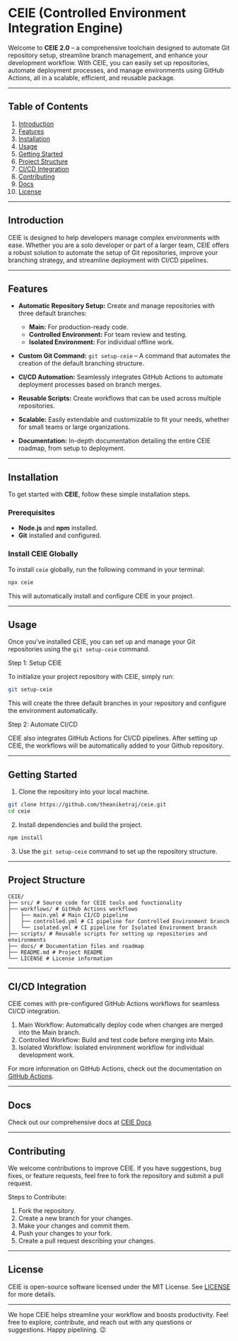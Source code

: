 # **CEIE (Controlled Environment Integration Engine)**

Welcome to **CEIE 2.0** – a comprehensive toolchain designed to automate Git repository setup, streamline branch management, and enhance your development workflow. With CEIE, you can easily set up repositories, automate deployment processes, and manage environments using GitHub Actions, all in a scalable, efficient, and reusable package.

---

## **Table of Contents**

1. [Introduction](#introduction)
2. [Features](#features)
3. [Installation](#installation)
4. [Usage](#usage)
5. [Getting Started](#getting-started)
6. [Project Structure](#project-structure)
7. [CI/CD Integration](#cicd-integration)
8. [Contributing](#contributing)
9. [Docs](#docs)
10. [License](#license)

---

## **Introduction**

CEIE is designed to help developers manage complex environments with ease. Whether you are a solo developer or part of a larger team, CEIE offers a robust solution to automate the setup of Git repositories, improve your branching strategy, and streamline deployment with CI/CD pipelines.

---

## **Features**

- **Automatic Repository Setup:** Create and manage repositories with three default branches:
  - **Main:** For production-ready code.
  - **Controlled Environment:** For team review and testing.
  - **Isolated Environment:** For individual offline work.
  
- **Custom Git Command:** `git setup-ceie` – A command that automates the creation of the default branching structure.

- **CI/CD Automation:** Seamlessly integrates GitHub Actions to automate deployment processes based on branch merges.

- **Reusable Scripts:** Create workflows that can be used across multiple repositories.

- **Scalable:** Easily extendable and customizable to fit your needs, whether for small teams or large organizations.

- **Documentation:** In-depth documentation detailing the entire CEIE roadmap, from setup to deployment.

---

## **Installation**

To get started with **CEIE**, follow these simple installation steps.

### Prerequisites

- **Node.js** and **npm** installed.
- **Git** installed and configured.

### Install CEIE Globally

To install `ceie` globally, run the following command in your terminal:

```bash
npx ceie
```

This will automatically install and configure CEIE in your project.

---

## **Usage**

Once you've installed CEIE, you can set up and manage your Git repositories using the `git setup-ceie` command.

Step 1: Setup CEIE

To initialize your project repository with CEIE, simply run:

```bash
git setup-ceie
```

This will create the three default branches in your repository and configure the environment automatically.

Step 2: Automate CI/CD

CEIE also integrates GitHub Actions for CI/CD pipelines. After setting up CEIE, the workflows will be automatically added to your Github repository.

---

## **Getting Started**

1. Clone the repository into your local machine.

```bash
git clone https://github.com/theaniketraj/ceie.git
cd ceie
```

2. Install dependencies and build the project.

```bash
npm install
```

3. Use the `git setup-ceie` command to set up the repository structure.

---

## **Project Structure**

```pgsql
CEIE/ 
├── src/ # Source code for CEIE tools and functionality 
├── workflows/ # GitHub Actions workflows 
│   ├── main.yml # Main CI/CD pipeline 
│   ├── controlled.yml # CI pipeline for Controlled Environment branch 
│   └── isolated.yml # CI pipeline for Isolated Environment branch 
├── scripts/ # Reusable scripts for setting up repositories and environments 
├── docs/ # Documentation files and roadmap 
├── README.md # Project README 
└── LICENSE # License information
```

---

## **CI/CD Integration**

CEIE comes with pre-configured GitHub Actions workflows for seamless CI/CD integration.

1. Main Workflow: Automatically deploy code when changes are merged into the Main branch.
2. Controlled Workflow: Build and test code before merging into Main.
3. Isolated Workflow: Isolated environment workflow for individual development work.

For more information on GitHub Actions, check out the documentation on [GitHub Actions](https://docs.github.com/en/actions).

---

## **Docs**

Check out our comprehensive docs at [CEIE Docs](https://ceie-docs.netlify.app)

---

## **Contributing**

We welcome contributions to improve CEIE. If you have suggestions, bug fixes, or feature requests, feel free to fork the repository and submit a pull request.

Steps to Contribute:

1. Fork the repository.
2. Create a new branch for your changes.
3. Make your changes and commit them.
4. Push your changes to your fork.
5. Create a pull request describing your changes.

---

## **License**

CEIE is open-source software licensed under the MIT License. See [LICENSE](https://github.com/theaniketraj/ceie?tab=MIT-1-ov-file) for more details.

---

We hope CEIE helps streamline your workflow and boosts productivity. Feel free to explore, contribute, and reach out with any questions or suggestions. Happy pipelining. 😉
